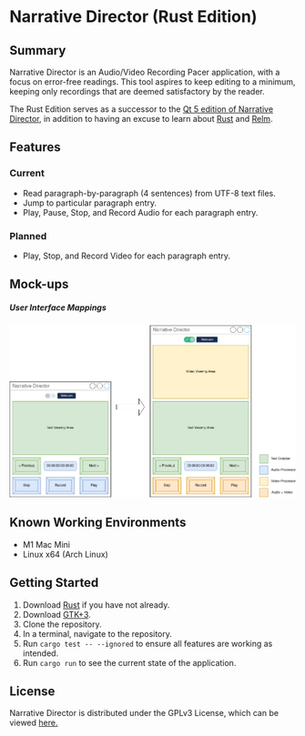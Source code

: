 # Narrative Director (Rust Edition)

## Summary
Narrative Director is an Audio/Video Recording Pacer application, with a focus on error-free readings.
This tool aspires to keep editing to a minimum, keeping only recordings that are deemed satisfactory by the reader.

The Rust Edition serves as a successor to the [Qt 5 edition of Narrative Director](https://github.com/divark/narrative-director), in
addition to having an excuse to learn about [Rust](https://www.rust-lang.org/) and [Relm](https://github.com/antoyo/relm).

## Features
### Current
- Read paragraph-by-paragraph (4 sentences) from UTF-8 text files.
- Jump to particular paragraph entry.
- Play, Pause, Stop, and Record Audio for each paragraph entry.
### Planned
- Play, Stop, and Record Video for each paragraph entry.

## Mock-ups
##### User Interface Mappings
![Interface Mappings](resources/images/Mappings.png)

## Known Working Environments
- M1 Mac Mini
- Linux x64 (Arch Linux)
## Getting Started
1. Download [Rust](https://www.rust-lang.org/learn/get-started) if you have not already.
2. Download [GTK+3](https://www.gtk.org/docs/installations/).
3. Clone the repository.
4. In a terminal, navigate to the repository.
5. Run `cargo test -- --ignored` to ensure all features are working as intended.
6. Run `cargo run` to see the current state of the application.

## License
Narrative Director is distributed under the GPLv3 License, which can be viewed [here.](COPYING)
